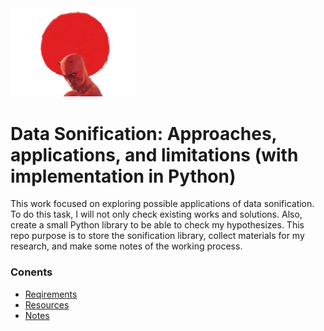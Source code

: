 <img src="docs/images/daredevil.png" width="200">

# Data Sonification: Approaches, applications, and limitations (with implementation in Python)

This work focused on exploring possible applications of data sonification. To do this task, I will not only check existing works and solutions. Also, create a small Python library to be able to check my hypothesizes. This repo purpose is to store the sonification library, collect materials for my research, and make some notes of the working process.

### Conents
* [Reqirements](./Requirements.md)
* [Resources](./Resources.md)
* [Notes](./Notes.md)